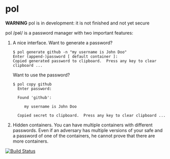 pol
===

**WARNING** pol is in development: it is not finished and not yet secure

pol /pɵl/ is a password manager with two important features:

   1. A nice interface.  Want to generate a password?
      
      ```
      $ pol generate github -n "my username is John Doo"
      Enter (append-)password [ default container ]:
      Copied generated password to clipboard.  Press any key to clear clipboard ...
      ```
      
      Want to use the password?
      
      ```
      $ pol copy github
        Enter password:
      
        Found 'github':
      
           my username is John Doo
      
        Copied secret to clipboard.  Press any key to clear clipboard ...
      ```
      
   2. Hidden containers.  You can have multiple containers with different
      passwords.  Even if an adversary has multiple versions of your safe
      and a password of one of the containers, he cannot prove that there
      are more containers.

[![Build Status](https://travis-ci.org/bwesterb/pol.png)](
   https://travis-ci.org/bwesterb/pol)
      
<!-- vim: set shiftwidth=4:tabstop=4:expandtab: -->
